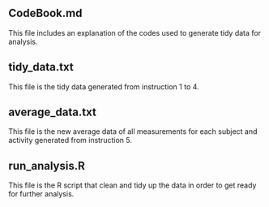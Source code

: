 

## CodeBook.md

This file includes an explanation of the codes used to generate tidy data for analysis.




## tidy_data.txt

This file is the tidy data generated from instruction 1 to 4.





## average_data.txt

This file is the new average data of all measurements for each subject and activity generated from instruction 5.

## run_analysis.R

This file is the R script that clean and tidy up the data in order to get ready for further analysis.
